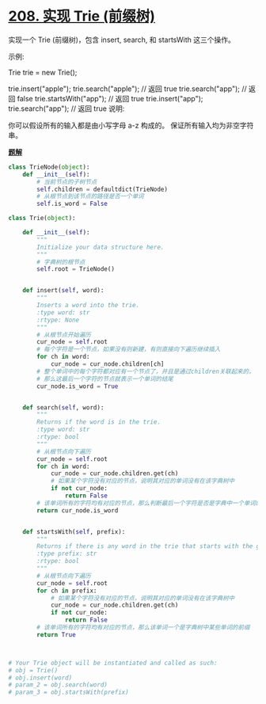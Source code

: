 # [208. 实现 Trie (前缀树)](https://leetcode-cn.com/problems/implement-trie-prefix-tree/)

实现一个 Trie (前缀树)，包含 insert, search, 和 startsWith 这三个操作。

示例:

Trie trie = new Trie();

trie.insert("apple");
trie.search("apple");   // 返回 true
trie.search("app");     // 返回 false
trie.startsWith("app"); // 返回 true
trie.insert("app");   
trie.search("app");     // 返回 true
说明:

你可以假设所有的输入都是由小写字母 a-z 构成的。
保证所有输入均为非空字符串。

**[题解](<https://leetcode-cn.com/problems/implement-trie-prefix-tree/solution/biao-zhun-de-zi-dian-shu-xiang-jie-by-tunsuy/>)**

```python
class TrieNode(object):
    def __init__(self):
        # 当前节点的子树节点
        self.children = defaultdict(TrieNode)
        # 从根节点到该节点的路径是否一个单词
        self.is_word = False

class Trie(object):

    def __init__(self):
        """
        Initialize your data structure here.
        """
        # 字典树的根节点
        self.root = TrieNode()


    def insert(self, word):
        """
        Inserts a word into the trie.
        :type word: str
        :rtype: None
        """
        # 从根节点开始遍历
        cur_node = self.root
        # 每个字符是一个节点，如果没有则新建，有则直接向下遍历继续插入
        for ch in word:
            cur_node = cur_node.children[ch]
        # 整个单词中的每个字符都对应有一个节点了，并且是通过children关联起来的，
        # 那么这最后一个字符的节点就表示一个单词的结尾
        cur_node.is_word = True


    def search(self, word):
        """
        Returns if the word is in the trie.
        :type word: str
        :rtype: bool
        """
        # 从根节点向下遍历
        cur_node = self.root
        for ch in word:
            cur_node = cur_node.children.get(ch)
            # 如果某个字符没有对应的节点，说明其对应的单词没有在该字典树中
            if not cur_node:
                return False
        # 该单词所有的字符均有对应的节点，那么判断最后一个字符是否是字典中一个单词的结尾
        return cur_node.is_word


    def startsWith(self, prefix):
        """
        Returns if there is any word in the trie that starts with the given prefix.
        :type prefix: str
        :rtype: bool
        """
        # 从根节点向下遍历
        cur_node = self.root
        for ch in prefix:
            # 如果某个字符没有对应的节点，说明其对应的单词没有在该字典树中
            cur_node = cur_node.children.get(ch)
            if not cur_node:
                return False
        # 该单词所有的字符均有对应的节点，那么该单词一个是字典树中某些单词的前缀
        return True



# Your Trie object will be instantiated and called as such:
# obj = Trie()
# obj.insert(word)
# param_2 = obj.search(word)
# param_3 = obj.startsWith(prefix)
```

